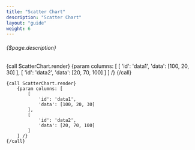 ```yaml
---
title: "Scatter Chart"
description: "Scatter Chart"
layout: "guide"
weight: 6
---
```


###### {$page.description}

<article id="1">

{call ScatterChart.render}
	{param columns: [
		[
			'id': 'data1',
			'data': [100, 20, 30]
		],
		[
			'id': 'data2',
			'data': [20, 70, 100]
		]
	] /}
{/call}

```soy
{call ScatterChart.render}
	{param columns: [
		[
			'id': 'data1',
			'data': [100, 20, 30]
		],
		[
			'id': 'data2',
			'data': [20, 70, 100]
		]
	] /}
{/call}
```

</article>
